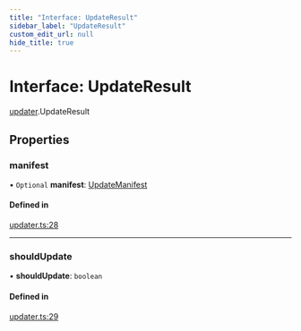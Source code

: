 ```yaml
---
title: "Interface: UpdateResult"
sidebar_label: "UpdateResult"
custom_edit_url: null
hide_title: true
---
```


# Interface: UpdateResult

[updater](../modules/updater.md).UpdateResult

## Properties

### manifest

• `Optional` **manifest**: [UpdateManifest](updater.updatemanifest.md)

#### Defined in

[updater.ts:28](https://github.com/tauri-apps/tauri/blob/01d4ada/tooling/api/src/updater.ts#L28)

___

### shouldUpdate

• **shouldUpdate**: `boolean`

#### Defined in

[updater.ts:29](https://github.com/tauri-apps/tauri/blob/01d4ada/tooling/api/src/updater.ts#L29)
